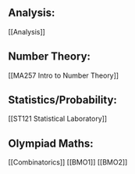 ## Analysis:
[[Analysis]]


## Number Theory:
[[MA257 Intro to Number Theory]]

## Statistics/Probability:
[[ST121 Statistical Laboratory]]

## Olympiad Maths:
[[Combinatorics]]
[[BMO1]]
[[BMO2]]
